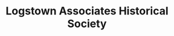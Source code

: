 ---
layout: repo
title: "Logstown Associates Historical Society"
id: 14161
permalink: repos/14161/
---